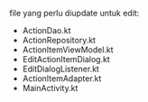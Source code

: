 file yang perlu diupdate untuk edit:

* ActionDao.kt
* ActionRepository.kt
* ActionItemViewModel.kt
* EditActionItemDialog.kt
* EditDialogListener.kt
* ActionItemAdapter.kt
* MainActivity.kt
